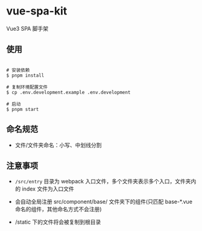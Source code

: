 # vue-spa-kit

Vue3 SPA 脚手架

## 使用

```shell

# 安装依赖
$ pnpm install

# 复制环境配置文件
$ cp .env.development.example .env.development

# 启动
$ pnpm start
```

## 命名规范

- 文件/文件夹命名：小写、中划线分割

## 注意事项

- `/src/entry` 目录为 webpack 入口文件，多个文件夹表示多个入口，文件夹内的 index 文件为入口文件

- 会自动全局注册 src/component/base/ 文件夹下的组件(只匹配 base-*.vue 命名的组件，其他命名方式不会注册)

- /static 下的文件将会被复制到根目录